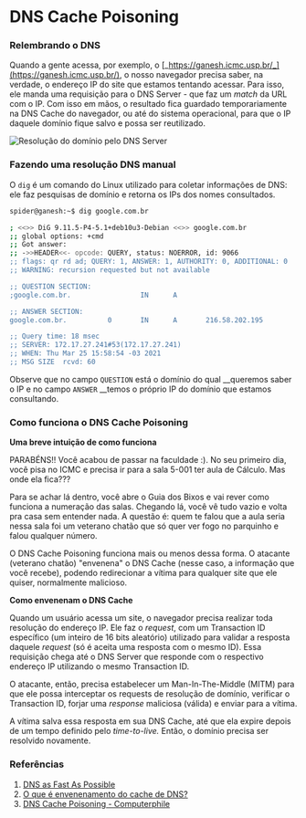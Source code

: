 # DNS Cache Poisoning

### Relembrando o DNS

Quando a gente acessa, por exemplo, o [_https://ganesh.icmc.usp.br/_](https://ganesh.icmc.usp.br/), o nosso navegador precisa saber, na verdade, o endereço IP do site que estamos tentando acessar. Para isso, ele manda uma requisição para o DNS Server - que faz um _match_ da URL com o IP. Com isso em mãos, o resultado fica guardado temporariamente na DNS Cache do navegador, ou até do sistema operacional, para que o IP daquele domínio fique salvo e possa ser reutilizado.

![Resolução do domínio pelo DNS Server](.gitbook/assets/dns.png)

### Fazendo uma resolução DNS manual

O `dig` é um comando do Linux utilizado para coletar informações de DNS: ele faz pesquisas de domínio e retorna os IPs dos nomes consultados. 

```bash
spider@ganesh:~$ dig google.com.br

; <<>> DiG 9.11.5-P4-5.1+deb10u3-Debian <<>> google.com.br
;; global options: +cmd
;; Got answer:
;; ->>HEADER<<- opcode: QUERY, status: NOERROR, id: 9066
;; flags: qr rd ad; QUERY: 1, ANSWER: 1, AUTHORITY: 0, ADDITIONAL: 0
;; WARNING: recursion requested but not available

;; QUESTION SECTION:
;google.com.br.                 IN      A

;; ANSWER SECTION:
google.com.br.          0       IN      A       216.58.202.195

;; Query time: 18 msec
;; SERVER: 172.17.27.241#53(172.17.27.241)
;; WHEN: Thu Mar 25 15:58:54 -03 2021
;; MSG SIZE  rcvd: 60
```

Observe que no campo `QUESTION` está o domínio do qual __queremos saber o IP e no campo `ANSWER` __temos o próprio IP do domínio que estamos consultando.

### Como  funciona o DNS Cache Poisoning

**Uma breve intuição de como funciona**

PARABÉNS!! Você acabou de passar na faculdade :\). No seu primeiro dia, você pisa no ICMC e precisa ir para a sala 5-001 ter aula de Cálculo. Mas onde ela fica???

Para se achar lá dentro, você abre o Guia dos Bixos e vai rever como funciona a numeração das salas. Chegando lá, você vê tudo vazio e volta pra casa sem entender nada. A questão é: quem te falou que a aula seria nessa sala foi um veterano chatão que só quer ver fogo no parquinho e falou qualquer número.

O DNS Cache Poisoning funciona mais ou menos dessa forma. O atacante \(veterano chatão\) "envenena" o DNS Cache \(nesse caso, a informação que você recebe\), podendo redirecionar a vítima para qualquer site que ele quiser, normalmente malicioso.

**Como envenenam o DNS Cache**

Quando um usuário acessa um site, o navegador precisa realizar toda resolução do endereço IP. Ele faz o _request_, com um Transaction ID específico \(um inteiro de 16 bits aleatório\) utilizado para validar a resposta daquele _request_ \(só é aceita uma resposta com o mesmo ID\). Essa requisição chega até o DNS Server que responde com o respectivo endereço IP utilizando o mesmo Transaction ID.

O atacante, então, precisa estabelecer um Man-In-The-Middle \(MITM\) para que ele possa interceptar os requests de resolução de domínio, verificar o Transaction ID, forjar uma _response_ maliciosa \(válida\) e enviar para a vítima.

A vítima salva essa resposta em sua DNS Cache, até que ela expire depois de um tempo definido pelo _time-to-live._ Então, o domínio precisa ser resolvido novamente.

### Referências

1. [DNS as Fast As Possible](https://www.youtube.com/watch?v=Rck3BALhI5c)
2. [O que é envenenamento do cache de DNS?](https://www.cloudflare.com/pt-br/learning/dns/dns-cache-poisoning/)
3. [DNS Cache Poisoning - Computerphile](https://www.youtube.com/watch?v=7MT1F0O3_Yw)

